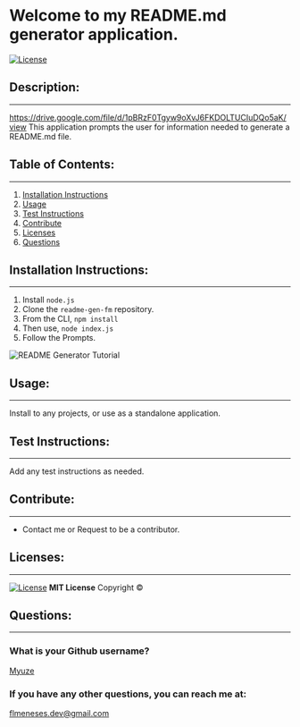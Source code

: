 # Welcome to my README.md generator application.
[![License](https://img.shields.io/badge/License-MIT-yellow.svg)](https://opensource.org/licenses/MIT)

## Description:

---
https://drive.google.com/file/d/1pBRzF0Tgyw9oXvJ6FKDOLTUCIuDQo5aK/view
This application prompts the user for information needed to generate a README.md file.

## Table of Contents:

---
1. [Installation Instructions](#installation-instructions)
2. [Usage](#usage)
3. [Test Instructions](#test-instructions)
4. [Contribute](#contribute)
5. [Licenses](#licenses)
6. [Questions](#questions)

## Installation Instructions:

---
1. Install `node.js`
2. Clone the `readme-gen-fm` repository.
3. From the CLI, `npm install`
4. Then use, `node index.js`
5. Follow the Prompts.

![README Generator Tutorial](https://drive.google.com/file/d/1pBRzF0Tgyw9oXvJ6FKDOLTUCIuDQo5aK/view)

## Usage:

---
Install to any projects, or use as a standalone application.

## Test Instructions:

---
Add any test instructions as needed.

## Contribute:

---
- Contact me or Request to be a contributor.

## Licenses:

---
[![License](https://img.shields.io/badge/License-MIT-yellow.svg)](https://opensource.org/licenses/MIT)
**MIT License**
Copyright &#169; <YEAR> <NAME>

## Questions:

---

### What is your Github username?

[Myuze](https://github.com/Myuze)

### If you have any other questions, you can reach me at:

[flmeneses.dev@gmail.com](mailto:flmeneses.dev@gmail.com)
